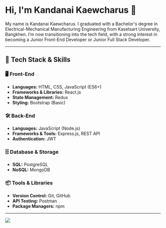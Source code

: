 # **Hi, I'm Kandanai Kaewcharus 👋**  

My name is Kandanai Kaewcharus. I graduated with a Bachelor's degree in Electrical-Mechanical Manufacturing Engineering from Kasetsart University, Bangkhen. I’m now transitioning into the tech field, with a strong interest in becoming a Junior Front-End Developer or Junior Full Stack Developer.  

---

## **🚀 Tech Stack & Skills**  

### **🖥️ Front-End**  
- **Languages:** HTML, CSS, JavaScript (ES6+)  
- **Frameworks & Libraries:** React.js 
- **State Management:** Redux  
- **Styling:** Bootstrap (Basic)  

### **🛠️ Back-End**  
- **Languages:** JavaScript (Node.js)  
- **Frameworks & Tools:** Express.js, REST API  
- **Authentication:** JWT  

### **🗄️ Database & Storage**  
- **SQL:** PostgreSQL  
- **NoSQL:** MongoDB  

### **📦 Tools & Libraries**  
- **Version Control:** Git, GitHub  
- **API Testing:** Postman  
- **Package Managers:** npm  

---  

![](https://komarev.com/ghpvc/?username=tickkie788&color=brightgreen&base=10)

